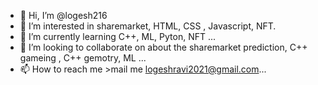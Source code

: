 - 👋 Hi, I’m @logesh216
- 👀 I’m interested in sharemarket, HTML, CSS , Javascript, NFT.
- 🌱 I’m currently learning C++, ML, Pyton, NFT ...
- 💞️ I’m looking to collaborate on about the sharemarket prediction, C++ gameing , C++ gemotry, ML ...
- 📫 How to reach me >mail me logeshravi2021@gmail.com...

<!---
logesh216/logesh216 is a ✨ special ✨ repository because its `README.md` (this file) appears on your GitHub profile.
You can click the Preview link to take a look at your changes.
--->
